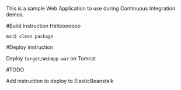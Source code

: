 This is a sample Web Application to use during Continuous Integration demos.

#Build Instruction
Hellooooooo
```
mvn3 clean package
```

#Deploy instruction

Deploy ```target/WebApp.war``` on Tomcat
 
#TODO
 
Add instruction to deploy to ElasticBeanstalk
